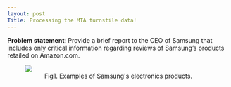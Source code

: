 ```yaml
---
layout: post
Title: Processing the MTA turnstile data!
---
```

<style>
   img {
       display: block;
       margin: auto;
   }
</style>

**Problem statement**: Provide a brief report to the CEO of Samsung that includes only critical information regarding reviews of Samsung’s products retailed on Amazon.com.


<figure>
  <img src="{{ site.baseurl }}/images/Slide1.png">
  <figcaption style="text-align:center;">Fig1. Examples of Samsung's electronics products.</figcaption>
</figure>

<!-- <figure>
  <img src="{{ site.baseurl }}/images/Slide2.tiff">
  <figcaption style="text-align:center;">Fig2. Essence of Business Intelligence.</figcaption>
</figure> 

<figure>
  <img src="{{ site.baseurl }}/images/Slide3.tiff">
  <figcaption style="text-align:center;">Fig3. Overview of the project.</figcaption>
</figure> 

<figure>
  <img src="{{ site.baseurl }}/images/Slide4.tiff">
  <figcaption style="text-align:center;">Fig4. Variation in average rating for Samsung galaxy detachable Multi-Travel Charger  .</figcaption>
</figure> 

<figure>
  <img src="{{ site.baseurl }}/images/Slide5.tiff">
  <figcaption style="text-align:center;">Fig5. Variation in total number of reviews per month for Samsung galaxy detachable Multi-Travel Charger.</figcaption>
</figure> 

<figure>
  <img src="{{ site.baseurl }}/images/Slide6.tiff">
  <figcaption style="text-align:center;">Fig6. Topic modeling overview.</figcaption>
</figure> 

<figure>
  <img src="{{ site.baseurl }}/images/Slide7.tiff">
  <figcaption style="text-align:center;">Fig7. Summary of relevant reviews for 
  Samsung galaxy detachable Multi-Travel Charger.</figcaption>
</figure>  -->
